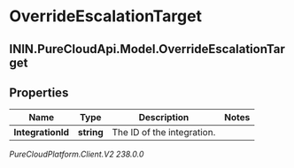 # OverrideEscalationTarget

## ININ.PureCloudApi.Model.OverrideEscalationTarget

## Properties

|Name | Type | Description | Notes|
|------------ | ------------- | ------------- | -------------|
| **IntegrationId** | **string** | The ID of the integration. | |



_PureCloudPlatform.Client.V2 238.0.0_
